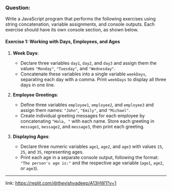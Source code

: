 ### Question:

Write a JavaScript program that performs the following exercises using string concatenation, variable assignments, and console outputs. Each exercise should have its own console section, as shown below.

#### Exercise 1: Working with Days, Employees, and Ages

1.  **Week Days**:
    
    *   Declare three variables `day1`, `day2`, and `day3` and assign them the values `"Monday"`, `"Tuesday"`, and `"Wednesday"`.
    *   Concatenate these variables into a single variable `weekDays`, separating each day with a comma. Print `weekDays` to display all three days in one line.
2.  **Employee Greetings**:
    
    *   Define three variables `employee1`, `employee2`, and `employee3` and assign them names: `"John"`, `"Emily"`, and `"Michael"`.
    *   Create individual greeting messages for each employee by concatenating `"Hola, "` with each name. Store each greeting in `message1`, `message2`, and `message3`, then print each greeting.
3.  **Displaying Ages**:
    
    *   Declare three numeric variables `age1`, `age2`, and `age3` with values `15`, `25`, and `35`, representing ages.
    *   Print each age in a separate console output, following the format: `"The person's age is:"` and the respective age variable (`age1`, `age2`, or `age3`).

* * *

link: https://replit.com/@thevishvadeep/A13HW1?v=1
